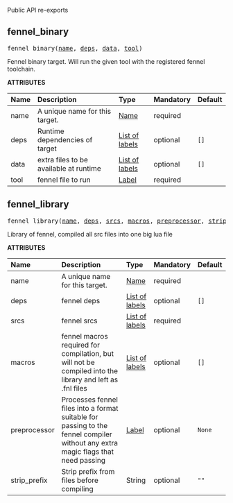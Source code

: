 <!-- Generated with Stardoc: http://skydoc.bazel.build -->

Public API re-exports

<a id="fennel_binary"></a>

## fennel_binary

<pre>
fennel_binary(<a href="#fennel_binary-name">name</a>, <a href="#fennel_binary-deps">deps</a>, <a href="#fennel_binary-data">data</a>, <a href="#fennel_binary-tool">tool</a>)
</pre>

Fennel binary target. Will run the given tool with the registered fennel toolchain.

**ATTRIBUTES**


| Name  | Description | Type | Mandatory | Default |
| :------------- | :------------- | :------------- | :------------- | :------------- |
| <a id="fennel_binary-name"></a>name |  A unique name for this target.   | <a href="https://bazel.build/concepts/labels#target-names">Name</a> | required |  |
| <a id="fennel_binary-deps"></a>deps |  Runtime dependencies of target   | <a href="https://bazel.build/concepts/labels">List of labels</a> | optional |  `[]`  |
| <a id="fennel_binary-data"></a>data |  extra files to be available at runtime   | <a href="https://bazel.build/concepts/labels">List of labels</a> | optional |  `[]`  |
| <a id="fennel_binary-tool"></a>tool |  fennel file to run   | <a href="https://bazel.build/concepts/labels">Label</a> | required |  |


<a id="fennel_library"></a>

## fennel_library

<pre>
fennel_library(<a href="#fennel_library-name">name</a>, <a href="#fennel_library-deps">deps</a>, <a href="#fennel_library-srcs">srcs</a>, <a href="#fennel_library-macros">macros</a>, <a href="#fennel_library-preprocessor">preprocessor</a>, <a href="#fennel_library-strip_prefix">strip_prefix</a>)
</pre>

Library of fennel, compiled all src files into one big lua file

**ATTRIBUTES**


| Name  | Description | Type | Mandatory | Default |
| :------------- | :------------- | :------------- | :------------- | :------------- |
| <a id="fennel_library-name"></a>name |  A unique name for this target.   | <a href="https://bazel.build/concepts/labels#target-names">Name</a> | required |  |
| <a id="fennel_library-deps"></a>deps |  fennel deps   | <a href="https://bazel.build/concepts/labels">List of labels</a> | optional |  `[]`  |
| <a id="fennel_library-srcs"></a>srcs |  fennel srcs   | <a href="https://bazel.build/concepts/labels">List of labels</a> | required |  |
| <a id="fennel_library-macros"></a>macros |  fennel macros required for compilation, but will not be compiled into the library and left as .fnl files   | <a href="https://bazel.build/concepts/labels">List of labels</a> | optional |  `[]`  |
| <a id="fennel_library-preprocessor"></a>preprocessor |  Processes fennel files into a format suitable for passing to the fennel compiler without any extra magic flags that need passing   | <a href="https://bazel.build/concepts/labels">Label</a> | optional |  `None`  |
| <a id="fennel_library-strip_prefix"></a>strip_prefix |  Strip prefix from files before compiling   | String | optional |  `""`  |


